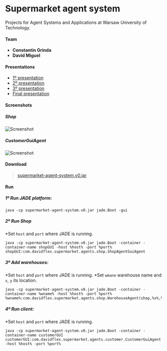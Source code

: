 # Supermarket agent system

Projects for Agent Systems and Applications at Warsaw University of Technology.

#### Team 
- **Constantin Grinda**
- **David Miguel**

#### Presentations

- [1º presentation](https://drive.google.com/open?id=0B2aEyRV9M0lJTkpjOTJSaGJ6d1E)
- [2º presentation](https://drive.google.com/open?id=12V8Tjkx-c9VSXX1L477lBETtkwmw4xSInk_B-8T2T2s)
- [3º presentation](https://drive.google.com/open?id=1DdmBigvGwiWSKQNg1pgzymJv6_ncaHGVgLyAK2GzOmM)
- [Final presentation](https://drive.google.com/open?id=1hLi-I9B4hDYvsHSdTCRLf1VoHezDzqg9uBuCVAfICds)

#### Screenshots

##### Shop

![Screenshot](https://raw.githubusercontent.com/davidmigloz/supermarket-agent-system/master/src/main/resources/img/shop-gui.jpg)

##### CustomerGuiAgent

![Screenshot](https://raw.githubusercontent.com/davidmigloz/supermarket-agent-system/master/src/main/resources/img/customer-gui.jpg)

#### Download

> [supermarket-agent-system.v0.jar](https://github.com/davidmigloz/supermarket-agent-system/releases/download/v0/supermarket-agent-system.v0.jar)

#### Run 

##### 1º Run JADE platform:
```
java -cp supermarket-agent-system.v0.jar jade.Boot -gui
```

##### 2º Run Shop
*Set `host` and `port` where JADE is running.
```
java -cp supermarket-agent-system.v0.jar jade.Boot -container -container-name shopGUI -host %host% -port %port% 
shopGUI:com.davidflex.supermarket.agents.shop.ShopAgentGuiAgent
```

##### 3º Add warehouses:
*Set `host` and `port` where JADE is running.
*Set `wmane` warehouse name and `x`, `y` its location.
```
java -cp supermarket-agent-system.v0.jar jade.Boot -container -container-name %wname% -host %host% -port %port%
%wname%:com.davidflex.supermarket.agents.shop.WarehouseAgent(shop,%x%,%y%)
```

##### 4º Run client:
*Set `host` and `port` where JADE is running.
```
java -cp supermarket-agent-system.v0.jar jade.Boot -container -container-name customerGUI
customerGUI:com.davidflex.supermarket.agents.customer.CustomerGuiAgent -host %host% -port %port%
```
